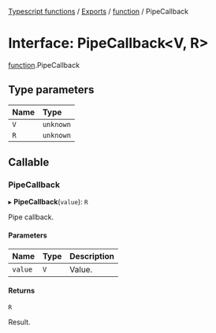 [Typescript functions](../index.md) / [Exports](../modules.md) / [function](../modules/function.md) / PipeCallback

# Interface: PipeCallback<V, R\>

[function](../modules/function.md).PipeCallback

## Type parameters

| Name | Type |
| :------ | :------ |
| `V` | `unknown` |
| `R` | `unknown` |

## Callable

### PipeCallback

▸ **PipeCallback**(`value`): `R`

Pipe callback.

#### Parameters

| Name | Type | Description |
| :------ | :------ | :------ |
| `value` | `V` | Value. |

#### Returns

`R`

Result.
